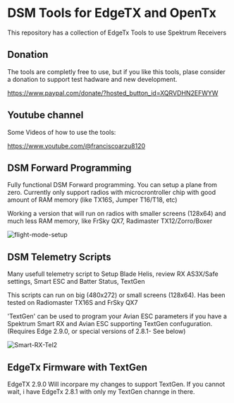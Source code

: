 
# DSM Tools for EdgeTX and OpenTx 
This repository has a collection of EdgeTx Tools to use Spektrum Receivers

## Donation

The tools are completly free to use, but if you like this tools, plase consider a donation to support test hadware and new development.  

https://www.paypal.com/donate/?hosted_button_id=XQRVDHN2EFWYW


## Youtube channel

Some Videos of how to use the tools:

https://www.youtube.com/@franciscoarzu8120


## DSM Forward Programming

Fully functional DSM Forward programming.  You can setup a plane from zero.  Currently only support radios with microcrontroller chip with good amount of RAM memory (like TX16S, Jumper T16/T18, etc)

Working a version that will run on radios with smaller screens (128x64) and much less RAM memory, like FrSky QX7, Radimaster TX12/Zorro/Boxer

![flight-mode-setup](https://user-images.githubusercontent.com/32604366/230751444-be0a271d-ae94-4cec-aaff-564472ffc800.png)


## DSM Telemetry Scripts

Many usefull telemetry script to Setup Blade Helis, review RX AS3X/Safe settings, Smart ESC and Batter Status, TextGen

This scripts can run on big (480x272) or small screens (128x64).
Has been tested on Radiomaster TX16S and FrSky QX7

'TextGen' can be used to program your Avian ESC parameters if you have a Spektrum Smart RX and Avian ESC supporting TextGen confuguration. (Requires Edge 2.9.0, or special versions of 2.8.1- See below)

![Smart-RX-Tel2](https://user-images.githubusercontent.com/32604366/230751488-70b396b7-f08e-4152-a516-d355b3cf4001.png)


## EdgeTx Firmware with TextGen

EdgeTX 2.9.0 Will incorpare my changes to support TextGen.
If you cannot wait, i have EdgeTx 2.8.1 with only my TextGen channge in there. 




